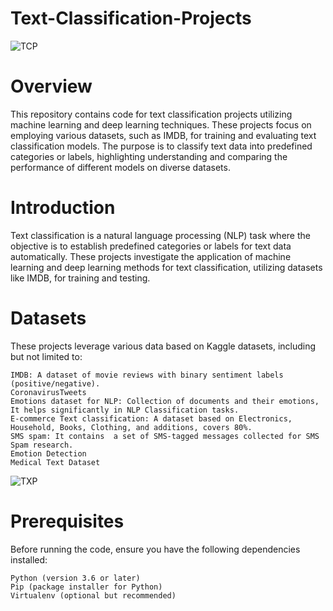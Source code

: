 # Text-Classification-Projects
![TCP](https://s31.picofile.com/file/8469955734/1_rnko_Sy3iEQ_sUbzmU4A_A.png)

# Overview

This repository contains code for text classification projects utilizing machine learning and deep learning techniques. These projects focus on employing various datasets, such as IMDB, for training and evaluating text classification models. The purpose is to classify text data into predefined categories or labels, highlighting understanding and comparing the performance of different models on diverse datasets.

# Introduction

Text classification is a natural language processing (NLP) task where the objective is to establish predefined categories or labels for text data automatically. These projects investigate the application of machine learning and deep learning methods for text classification, utilizing datasets like IMDB, for training and testing.

# Datasets

These projects leverage various data based on Kaggle datasets, including but not limited to:

    IMDB: A dataset of movie reviews with binary sentiment labels (positive/negative).
    CoronavirusTweets
    Emotions dataset for NLP: Collection of documents and their emotions, It helps significantly in NLP Classification tasks.
    E-commerce Text classification: A dataset based on Electronics, Household, Books, Clothing, and additions, covers 80%.
    SMS spam: It contains  a set of SMS-tagged messages collected for SMS Spam research.
    Emotion Detection
    Medical Text Dataset

![TXP](https://www.embedded-robotics.com/wp-content/uploads/2022/06/How-to-train-CNN-for-multi-label-text-classification.png)


# Prerequisites

Before running the code, ensure you have the following dependencies installed:

    Python (version 3.6 or later)
    Pip (package installer for Python)
    Virtualenv (optional but recommended)
